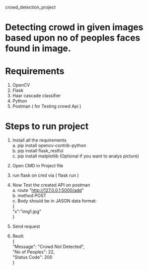 crowd_detection_project
# Detecting crowd in given images based upon no of peoples faces found in image. 
 
# Requirements  
1. OpenCV  
2. Flask  
3. Haar cascade classifier  
4. Python  
5. Postman ( for Testing crowd Api )  

# Steps to run project  

1. Install all the requirements  
a. pip install opencv-contrib-python  
b. pip install flask_restful  
c. pip install matplotlib (Optional if you want to analys picture)  

2. Open CMD in Project file   

3. run flask on cmd via ( flask run )  

4. Now Test the created API on postman   
a. route "http://127.0.0.1:5000/add"  
b. method POST  
c. Body should be in JASON data format:<br>
{  
      "x":"img1.jpg"  
}
4. Send request
5. Reult:  
{  
    "Message": "Crowd Not Detected",  
    "No of Peoples": 22,  
    "Status Code": 200   
}


